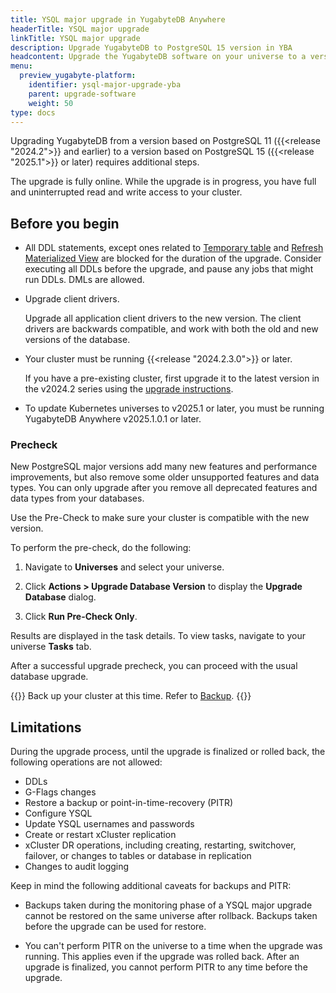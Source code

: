 ```yaml
---
title: YSQL major upgrade in YugabyteDB Anywhere
headerTitle: YSQL major upgrade
linkTitle: YSQL major upgrade
description: Upgrade YugabyteDB to PostgreSQL 15 version in YBA
headcontent: Upgrade the YugabyteDB software on your universe to a version that supports PG15
menu:
  preview_yugabyte-platform:
    identifier: ysql-major-upgrade-yba
    parent: upgrade-software
    weight: 50
type: docs
---
```


Upgrading YugabyteDB from a version based on PostgreSQL 11 ({{<release "2024.2">}} and earlier) to a version based on PostgreSQL 15 ({{<release "2025.1">}} or later) requires additional steps.

The upgrade is fully online. While the upgrade is in progress, you have full and uninterrupted read and write access to your cluster.

## Before you begin

- All DDL statements, except ones related to [Temporary table](../../../api/ysql/the-sql-language/creating-and-using-temporary-schema-objects/temporary-tables-views-sequences-and-indexes/) and [Refresh Materialized View](../../../api/ysql/the-sql-language/statements/ddl_refresh_matview/) are blocked for the duration of the upgrade. Consider executing all DDLs before the upgrade, and pause any jobs that might run DDLs. DMLs are allowed.
- Upgrade client drivers.

    Upgrade all application client drivers to the new version. The client drivers are backwards compatible, and work with both the old and new versions of the database.
- Your cluster must be running {{<release "2024.2.3.0">}} or later.

    If you have a pre-existing cluster, first upgrade it to the latest version in the v2024.2 series using the [upgrade instructions](../upgrade-software/).

- To update Kubernetes universes to v2025.1 or later, you must be running YugabyteDB Anywhere v2025.1.0.1 or later.

### Precheck

New PostgreSQL major versions add many new features and performance improvements, but also remove some older unsupported features and data types. You can only upgrade after you remove all deprecated features and data types from your databases.

Use the Pre-Check to make sure your cluster is compatible with the new version.

To perform the pre-check, do the following:

1. Navigate to **Universes** and select your universe.

1. Click **Actions > Upgrade Database Version** to display the **Upgrade Database** dialog.

1. Click **Run Pre-Check Only**.

Results are displayed in the task details. To view tasks, navigate to your universe **Tasks** tab.

After a successful upgrade precheck, you can proceed with the usual database upgrade.

{{<tip title="Backup">}}
Back up your cluster at this time. Refer to [Backup](../../../reference/configuration/yugabyted/#backup).
{{</tip>}}

## Limitations

During the upgrade process, until the upgrade is finalized or rolled back, the following operations are not allowed:

- DDLs
- G-Flags changes
- Restore a backup or point-in-time-recovery (PITR)
- Configure YSQL
- Update YSQL usernames and passwords
- Create or restart xCluster replication
- xCluster DR operations, including creating, restarting, switchover, failover, or changes to tables or database in replication
- Changes to audit logging

Keep in mind the following additional caveats for backups and PITR:

- Backups taken during the monitoring phase of a YSQL major upgrade cannot be restored on the same universe after rollback. Backups taken before the upgrade can be used for restore.

- You can't perform PITR on the universe to a time when the upgrade was running. This applies even if the upgrade was rolled back. After an upgrade is finalized, you cannot perform PITR to any time before the upgrade.
